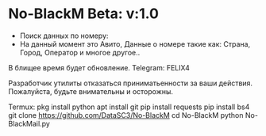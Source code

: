 # No-BlackM Beta: v:1.0
- Поиск данных по номеру:
- На данный момент это Авито, Данные о номере такие как: Страна, Город, Оператор
и многое другое..

В блищее время будет обновление.
Telegram: FELIX4

Разработчик утилиты отказаться 
приниматьенности за ваши действия.
Пожалуйста, будьте внимательны и осторожны.

Termux:
pkg install python
apt install git 
pip install requests
pip install bs4 
git clone https://github.com/DataSC3/No-BlackM
cd No-BlackM
python No-BlackMail.py
